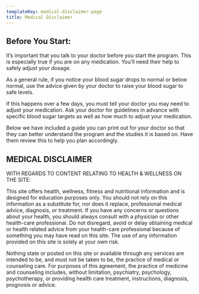 ```yaml
---
templateKey: medical-disclaimer-page
title: Medical Disclaimer
---
```

## Before You Start: 
It’s important that you talk to your doctor before you start the program. This is especially true if you are on any medication. You’ll need their help to safely adjust your dosage. 

As a general rule, if you notice your blood sugar drops to normal or below normal, use the advice given by your doctor to raise your blood sugar to safe levels. 

If this happens over a few days, you must tell your doctor you may need to adjust your medication. Ask your doctor for guidelines in advance with specific blood sugar targets as well as how much to adjust your medication. 

Below we have included a guide you can print out for your doctor so that they can better understand the program and the studies it is based on. Have them review this to help you plan accordingly.


## MEDICAL DISCLAIMER 
WITH REGARDS TO CONTENT RELATING TO HEALTH & WELLNESS ON THE SITE: 

This site offers health, wellness, fitness and nutritional information and is designed for education purposes only. You should not rely on this information as a substitute for, nor does it replace, professional medical advice, diagnosis, or treatment. If you have any concerns or questions about your health, you should always consult with a physician or other health-care professional. Do not disregard, avoid or delay obtaining medical or health related advice from your health-care professional because of something you may have read on this site. The use of any information provided on this site is solely at your own risk. 

Nothing state or posted on this site or available through any services are intended to be, and must not be taken to be, the practice of medical or counseling care. For purposes of this agreement, the practice of medicine and counseling includes, without limitation, psychiatry, psychology, psychotherapy, or providing health care treatment, instructions, diagnosis, prognosis or advice.

